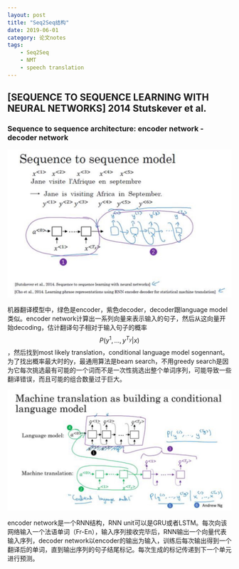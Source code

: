 ```yaml
---
layout: post
title: "Seq2Seq结构"
date: 2019-06-01
category: 论文notes
tags: 
    - Seq2Seq
    - NMT
    - speech translation
---
```


## [SEQUENCE TO SEQUENCE LEARNING WITH NEURAL NETWORKS] 2014 Stutskever et al. ##

### Sequence to sequence architecture: encoder network - decoder network

![Seq2Seq model](/assets/images/postsimage/0601/Seq2Seq_model.jpg)

机器翻译模型中，绿色是encoder，紫色decoder，decoder跟language model类似。encoder network计算出一系列向量来表示输入的句子，然后从这向量开始decoding，估计翻译句子相对于输入句子的概率 $$P(y^1,...,y^{T_y}|x)$$，然后找到most likely translation，conditional language model sogennant。为了找出概率最大时的y，最通用算法是beam search，不用greedy search是因为它每次挑选最有可能的一个词而不是一次性挑选出整个单词序列，可能导致一些翻译错误，而且可能的组合数量过于巨大。

![encoder-decoder](/assets/images/postsimage/0601/encoder-decoder.jpg)

encoder network是一个RNN结构，RNN unit可以是GRU或者LSTM。每次向该网络输入一个法语单词（Fr-En），输入序列接收完毕后，RNN输出一个向量代表输入序列，decoder network以encoder的输出为输入，训练后每次输出得到一个翻译后的单词，直到输出序列的句子结尾标记。每次生成的标记传递到下一个单元进行预测。
